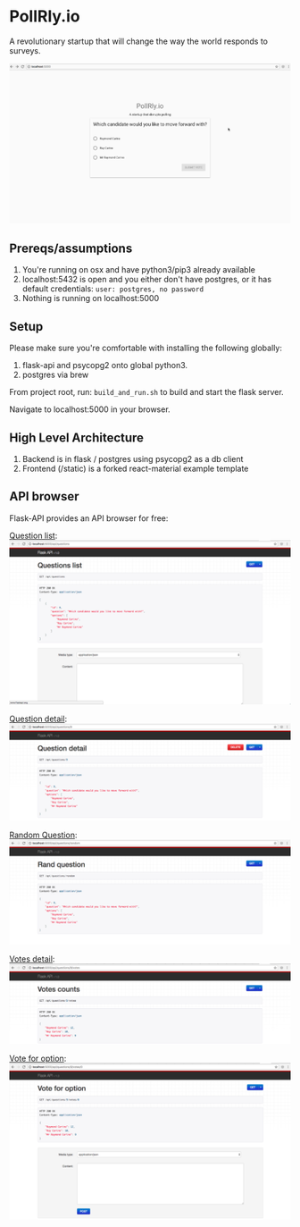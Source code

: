 # PollRly.io
A revolutionary startup that will change the way the world responds to surveys.

![](doc_images/pollr_demo.gif)

## Prereqs/assumptions
1. You're running on osx and have python3/pip3 already available
2. localhost:5432 is open and you either don't have postgres, or it has default
   credentials: `user: postgres, no password`
3. Nothing is running on localhost:5000

## Setup
Please make sure you're comfortable with installing the following globally:
1. flask-api and psycopg2 onto global python3.
2. postgres via brew

From project root, run:
`build_and_run.sh`
to build and start the flask server.

Navigate to localhost:5000 in your browser.

## High Level Architecture
1. Backend is in flask / postgres using psycopg2 as a db client
2. Frontend (/static) is a forked react-material example template

## API browser
Flask-API provides an API browser for free:

[Question list](http://localhost:5000/api/questions):
![](doc_images/questions_list.png)

[Question detail](http://localhost:5000/api/questions/1):
![](doc_images/question_detail.png)

[Random Question](http://localhost:5000/api/questions/random):
![](doc_images/question_random.png)

[Votes detail](http://localhost:5000/api/questions/1/votes):
![](doc_images/votes_detail.png)

[Vote for option](http://localhost:5000/api/questions/1/votes/0):
![](doc_images/vote_for_option.png)

